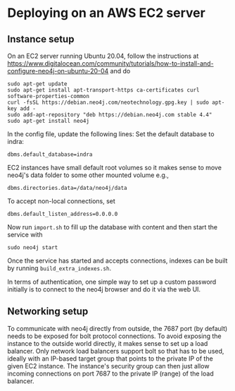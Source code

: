 Deploying on an AWS EC2 server
==============================

Instance setup
--------------
On an EC2 server running Ubuntu 20.04, follow the instructions at
https://www.digitalocean.com/community/tutorials/how-to-install-and-configure-neo4j-on-ubuntu-20-04
and do

```
sudo apt-get update
sudo apt-get install apt-transport-https ca-certificates curl software-properties-common
curl -fsSL https://debian.neo4j.com/neotechnology.gpg.key | sudo apt-key add -
sudo add-apt-repository "deb https://debian.neo4j.com stable 4.4"
sudo apt-get install neo4j
```

In the config file, update the following lines:
Set the default database to indra:
```
dbms.default_database=indra
```
EC2 instances have small default root volumes so it makes sense to move
neo4j's data folder to some other mounted volume e.g.,
```
dbms.directories.data=/data/neo4j/data
```
To accept non-local connections, set
```
dbms.default_listen_address=0.0.0.0
```

Now run `import.sh` to fill up the database with content and then start
the service with
```
sudo neo4j start
```

Once the service has started and accepts connections, indexes can be built 
by running `build_extra_indexes.sh`.

In terms of authentication, one simple way to set up a custom password
initially is to connect to the neo4j browser and do it via the web UI.

Networking setup
----------------
To communicate with neo4j directly from outside, the 7687 port (by default)
needs to be exposed for bolt protocol connections. To avoid exposing the
instance to the outside world directly, it makes sense to set up a load
balancer. Only network load balancers support bolt so that has to be used,
ideally with an IP-based target group that points to the private IP of the
given EC2 instance. The instance's security group can then just allow
incoming connections on port 7687 to the private IP (range) of the load
balancer.
